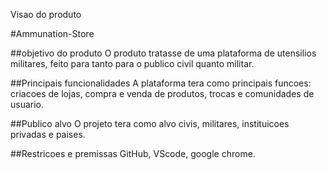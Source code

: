 Visao do produto

#Ammunation-Store

##objetivo do produto
  O produto tratasse de uma plataforma de utensilios militares, feito para tanto para o publico civil quanto militar.

##Principais funcionalidades
 A plataforma tera como principais funcoes: criacoes de lojas, compra e venda de produtos, trocas e comunidades de usuario.

##Publico alvo
 O projeto tera como alvo civis, militares, instituicoes privadas e paises.

##Restricoes e premissas
  GitHub, VScode, google chrome.